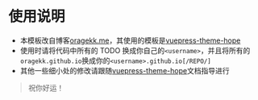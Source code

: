 # 使用说明

- 本模板改自博客[oragekk.me](https://oragekk.me/)，其使用的模板是[vuepress-theme-hope](https://vuepress-theme-hope.github.io/v2/zh/)
- 使用时请将代码中所有的 TODO 换成你自己的`<username>`，并且将所有的`oragekk.github.io`换成你的`<username>.github.io[/REPO/]`
- 其他一些细小处的修改请跟随[vuepress-theme-hope](https://vuepress-theme-hope.github.io/v2/zh/)文档指导进行

> 祝你好运！
